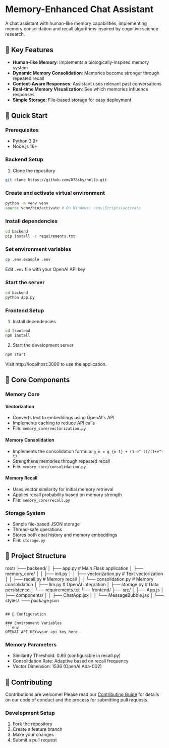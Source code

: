 # Memory-Enhanced Chat Assistant

A chat assistant with human-like memory capabilities, implementing memory consolidation and recall algorithms inspired by cognitive science research.

## 🧠 Key Features

- **Human-like Memory**: Implements a biologically-inspired memory system
- **Dynamic Memory Consolidation**: Memories become stronger through repeated recall
- **Context-Aware Responses**: Assistant uses relevant past conversations
- **Real-time Memory Visualization**: See which memories influence responses
- **Simple Storage**: File-based storage for easy deployment


## 🚀 Quick Start

### Prerequisites
- Python 3.9+
- Node.js 16+   

### Backend Setup 
1. Clone the repository
```bash
git clone https://github.com/078sky/hello.git
```

### Create and activate virtual environment
```bash
python -m venv venv
source venv/bin/activate # On Windows: venv\Scripts\activate
```

### Install dependencies
```bash
cd backend
pip install -r requirements.txt
```

### Set environment variables
```bash
cp .env.example .env
```
Edit `.env` file with your OpenAI API key

### Start the server
```bash
cd backend
python app.py
```

### Frontend Setup
1. Install dependencies
```bash
cd frontend
npm install
```

2. Start the development server
```bash
npm start
```


Visit http://localhost:3000 to use the application.

## 🧪 Core Components

### Memory Core

#### Vectorization
- Converts text to embeddings using OpenAI's API
- Implements caching to reduce API calls
- File: `memory_core/vectorization.py`

#### Memory Consolidation
- Implements the consolidation formula: `g_n = g_{n-1} + (1-e^-t)/(1+e^-t)`
- Strengthens memories through repeated recall
- File: `memory_core/consolidation.py`

#### Memory Recall
- Uses vector similarity for initial memory retrieval
- Applies recall probability based on memory strength
- File: `memory_core/recall.py`

### Storage System
- Simple file-based JSON storage
- Thread-safe operations
- Stores both chat history and memory embeddings
- File: `storage.py`

## 📁 Project Structure

root/
├── backend/
│ ├── app.py # Main Flask application
│ ├── memory_core/
│ │ ├── init.py
│ │ ├── vectorization.py # Text vectorization
│ │ ├── recall.py # Memory recall
│ │ └── consolidation.py # Memory consolidation
│ ├── llm.py # OpenAI integration
│ ├── storage.py # Data persistence
│ └── requirements.txt
└── frontend/
├── src/
│ ├── App.js
│ ├── components/
│ │ ├── ChatApp.jsx
│ │ └── MessageBubble.jsx
│ └── styles/
└── package.json
```

## 🔧 Configuration

### Environment Variables
```env
OPENAI_API_KEY=your_api_key_here
```

### Memory Parameters
- Similarity Threshold: 0.86 (configurable in recall.py)
- Consolidation Rate: Adaptive based on recall frequency
- Vector Dimension: 1536 (OpenAI Ada-002)

## 🤝 Contributing

Contributions are welcome! Please read our [Contributing Guide](CONTRIBUTING.md) for details on our code of conduct and the process for submitting pull requests.

### Development Setup
1. Fork the repository
2. Create a feature branch
3. Make your changes
4. Submit a pull request
